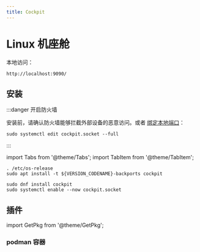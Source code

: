 ```yaml
---
title: Cockpit
---
```


# Linux 机座舱

本地访问：

    http://localhost:9090/

## 安装

:::danger 开启防火墙

安装前，请确认防火墙能够拦截外部设备的恶意访问。或者
[绑定本地端口](https://cockpit-project.org/guide/latest/listen)：

    sudo systemctl edit cockpit.socket --full

:::

import Tabs from '@theme/Tabs';
import TabItem from '@theme/TabItem';

<Tabs groupId="linux-distro">
  <TabItem value="debian" label="Ubuntu / Debian">

```shell
. /etc/os-release
sudo apt install -t ${VERSION_CODENAME}-backports cockpit
```

  </TabItem>
  <TabItem value="centos" label="Fedora">

    sudo dnf install cockpit
    sudo systemctl enable --now cockpit.socket

  </TabItem>
</Tabs>

## 插件

import GetPkg from '@theme/GetPkg';

### podman 容器

<GetPkg name="cockpit-podman" apt dnf />

<GetPkg name="cockpit-machines" apt dnf />
